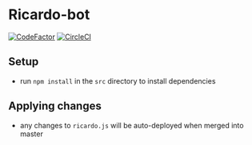# Ricardo-bot
[![CodeFactor](https://www.codefactor.io/repository/github/barrett370/ricardo-bot/badge/master)](https://www.codefactor.io/repository/github/barrett370/ricardo-bot/overview/master)
[![CircleCI](https://circleci.com/gh/barrett370/Ricardo-bot.svg?style=svg)](https://circleci.com/gh/barrett370/Ricardo-bot)

## Setup

- run `npm install` in the `src` directory to install dependencies

## Applying changes 
- any changes to `ricardo.js` will be auto-deployed when merged into master  
